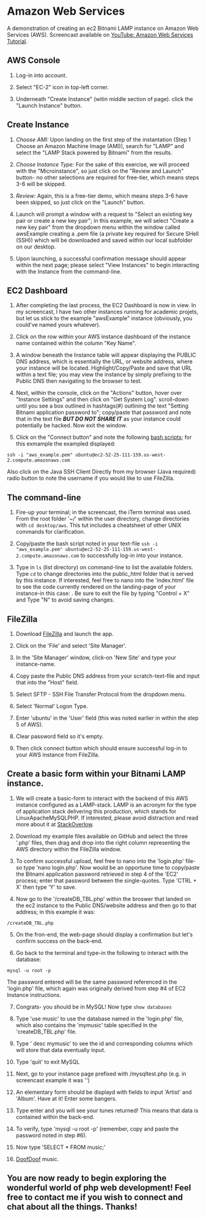# Amazon Web Services
A demonstration of creating an ec2 Bitnami LAMP instance on Amazon Web Services (AWS).  Screencast available on [YouTube: Amazon Web Services Tutorial](https://www.youtube.com).

## AWS Console

1. Log-in into account.

2. Select "EC-2" icon in top-left corner.

3. Underneath "Create Instance" (witin middle section of page). click the "Launch Instance" button.

## Create Instance

1. *Choose AMI:* Upon landing on the first step of the instantation (Step 1 Choose an Amazon Machine Image (AMI)), search for "LAMP" and select the "LAMP Stack powered by Bitnami" from the results.

2. *Choose Instance Type:*  For the sake of this exercise, we will proceed with the "Microinstance", so just click on the "Review and Launch" button- no other selections are required for free-tier, which means steps 3-6 will be skipped.

3. *Review:* Again, this is a free-tier demo, which means steps 3-6 have been skipped, so just click on the "Launch" button.

4. Launch will prompt a window with a request to "Select an existing key pair or create a new key pair"; in this example, we will select "Create a new key pair" from the dropdown menu within the window called awsExample creating a .pem file (a private key required for Secure SHell (SSH)) which will be downloaded and saved within our local subfolder on our desktop.

5. Upon launching, a successful confirmation message should appear within the next page; please select "View Instances" to begin interacting with the Instance from the command-line.

## EC2 Dashboard

1. After completing the last process, the EC2 Dashboard is now in view.  In my screencast, I have two other instances running for academic projets, but let us stick to the example "awsExample" instance (obviously, you could've named yours whatever).

2. Click on the row within your AWS instance dashboard of the instance name contained within the column "Key Name".

3. A window beneath the Instance table will appear displaying the PUBLIC DNS address, which is essentially the URL, or website address, where your instance will be located.  Highlight/Copy/Paste and save that URL within a text file; you may view the instance by simply prefixing to the Public DNS then navigating to the browser to test.

4. Next, within the console, click on the "Actions" button, hover over "Instance Settings" and then click on "Get System Log". scroll-down until you see a box outlined in hashtags(#) outlining the text "Setting Bitnami application password to"; copy/paste that password and note that in the text file ***BUT DO NOT SHARE IT*** as your instance could potentially be hacked.  Now exit the window.

5. Click on the "Connect button" and note the following [bash scripts](http://ryanstutorials.net/bash-scripting-tutorial/bash-script.php); for this exmample the exampled displayed:

`ssh -i "aws_example.pem" ubuntu@ec2-52-25-111-159.us-west-2.compute.amazonaws.com`

Also click on the Java SSH Client Directly from my browser (Java required) radio button to note the username if you would like to use FileZilla.

## The command-line

1. Fire-up your terminal; in the screencast, the iTerm terminal was used.  From the root folder '~/' within the user directory, change directories with `cd desktop/aws`.  This tut includes a cheatsheet of other UNIX commands for clarification.

2. Copy/paste the bash script noted in your text-file `ssh -i "aws_example.pem" ubuntu@ec2-52-25-111-159.us-west-2.compute.amazonaws.com` to successfully log-in into your instance.

3. Type in `ls` (list directory) on command-line to list the available folders.  Type `cd` to change directories into the public_html folder that is served by this instance.  If interested, feel free to nano into the 'index.html' file to see the code currently rendered on the landing-page of your instance-in this case: .  Be sure to exit the file by typing "Control + X" and Type "N" to avoid saving changes. 

## FileZilla

1. Download [FileZilla](https://filezilla-project.org/) and launch the app.  

2. Click on the 'File' and select 'Site Manager'.

3. In the 'Site Manager' window, click-on 'New Site' and type your instance-name.

4. Copy paste the Public DNS address from your scratch-text-file and input that into the "Host" field.

5. Select SFTP - SSH File Transfer Protocol from the dropdown menu.

6. Select 'Normal' Logon Type.

7. Enter 'ubuntu' in the 'User' field (this was noted earlier in within the step 5 of AWS).

8. Clear password field so it's empty.

9. Then click connect button which should ensure successful log-in to your AWS instance from FileZilla.

## Create a basic form within your Bitnami LAMP instance.

1. We will create a basic-form to interact with the backend of this AWS instance configured as a LAMP-stack.  LAMP is an acronym for the type of application stack delivering this production, which stands for LinuxApacheMySQLPHP.  If interested, please avoid distraction and read more about it at [StackOverlow](http://stackoverflow.com/questions/10060285/what-is-a-lamp-stack).

2. Download my example files available on GitHub and select the three '.php' files, then drag and drop into the right column representing the AWS directory within the FileZilla window.

3. To confirm successful upload, feel free to nano into the 'login.php' file- so type 'nano login.php'.  Now would be an opportune time to copy/paste the Bitnami application password retrieved in step 4 of the 'EC2' process; enter that password between the single-quotes.  Type 'CTRL + X' then type 'Y' to save.  

4. Now go to the '/createDB_TBL.php' within the broswer that landed on the ec2 instance to the Public DNS/website address and then go to that address; in this example it was:

`/createDB_TBL.php`

5. On the fron-end, the web-page should display a confirmation but let's confirm success on the back-end.

6. Go back to the terminal and type-in the following to interact with the database:

`mysql -u root -p`

The password entered will be the same password referenced in the 'login.php' file, which again was originally derived from step #4 of EC2 Instance instructions.

7. Congrats- you should be in MySQL!  Now type `show databases`

8. Type 'use music' to use the database named in the 'login.php' file, which also contains the 'mymusic' table specified in the 'createDB_TBL.php' file.

9. Type ' desc mymusic' to see the id and corresponding columns which will store that data eventually input.

10. Type 'quit' to exit MySQL

11. Next, go to your instance page prefixed with /mysqltest.php (e.g. in screencast example it was '')

12. An elementary form should be displayd with fields to input 'Artist' and 'Album'.  Have at it!  Enter some bangers.

13. Type enter and you will see your tunes returned!  This means that data is contained within the back-end.

14. To verify, type 'mysql -u root -p' (remember, copy and paste the password noted in step #6).

15. Now type 'SELECT * FROM music;'

16. [DoofDoof](https://soundcloud.com/alexanderjsingleton) music.

## You are now ready to begin exploring the wonderful world of php web development!  Feel free to contact me if you wish to connect and chat about all the things.  Thanks!







